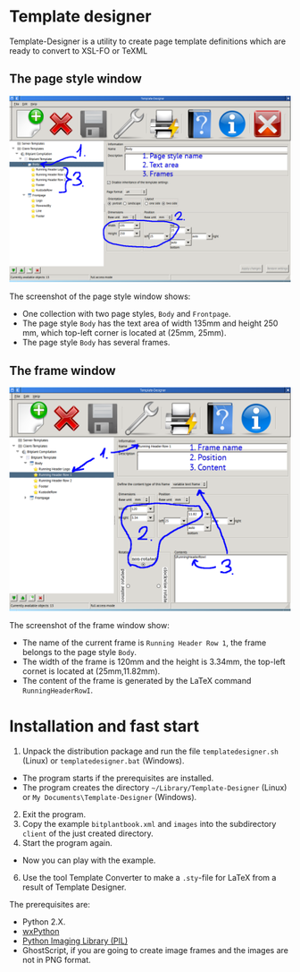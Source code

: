 # Template designer

Template-Designer is a utility to create page template definitions
which are ready to convert to XSL-FO or TeXML

## The page style window

![The page style window](main_window.png)

The screenshot of the page style window shows:

* One collection with two page styles, `Body` and `Frontpage`.
* The page style `Body` has the text area of width 135mm and height 250 mm, which top-left corner is located at (25mm, 25mm).
* The page style `Body` has several frames.

## The frame window

![The frame window](frame_window.png)

The screenshot of the frame window show:

* The name of the current frame is `Running Header Row 1`, the frame belongs to the page style `Body`.
* The width of the frame is 120mm and the height is 3.34mm, the top-left cornet is located at (25mm,11.82mm).
* The content of the frame is generated by the LaTeX command `RunningHeaderRowI`.

# Installation and fast start

1. Unpack the distribution package and run the file `templatedesigner.sh` (Linux) or `templatedesigner.bat` (Windows).
  * The program starts if the prerequisites are installed.
  * The program creates the directory `~/Library/Template-Designer` (Linux) or `My Documents\Template-Designer` (Windows).
2. Exit the program.
3. Copy the example `bitplantbook.xml` and `images` into the subdirectory `client` of the just created directory.
4. Start the program again.
  * Now you can play with the example.
6. Use the tool Template Converter to make a `.sty`-file for LaTeX from a result of Template Designer.

The prerequisites are:

* Python 2.X.
* [wxPython](http://www.wxpython.org/)
* [Python Imaging Library (PIL)](http://www.pythonware.com/products/pil/)
* GhostScript, if you are going to create image frames and the images are not in PNG format.
